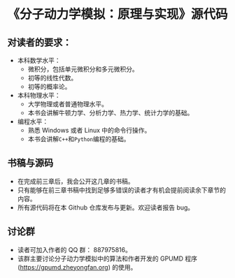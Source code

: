 # 《分子动力学模拟：原理与实现》源代码

## 对读者的要求：
* 本科数学水平：
    * 微积分，包括单元微积分和多元微积分。
    * 初等的线性代数。
    * 初等的概率论。
* 本科物理水平：
    * 大学物理或者普通物理水平。
    * 本书会讲解牛顿力学、分析力学、热力学、统计力学的基础。
* 编程水平：
    * 熟悉 Windows 或者 Linux 中的命令行操作。
    * 本书会讲解`C++`和`Python`编程的基础。

##  书稿与源码
* 在完成前三章后，我会公开这几章的书稿。
* 只有能够在前三章书稿中找到足够多错误的读者才有机会提前阅读余下章节的内容。
* 所有源代码将在本 Github 仓库发布与更新。欢迎读者报告 bug。

## 讨论群
* 读者可加入作者的 QQ 群： 887975816。
* 该群主要讨论分子动力学模拟中的算法和作者开发的 GPUMD 程序 (https://gpumd.zheyongfan.org) 的使用。

